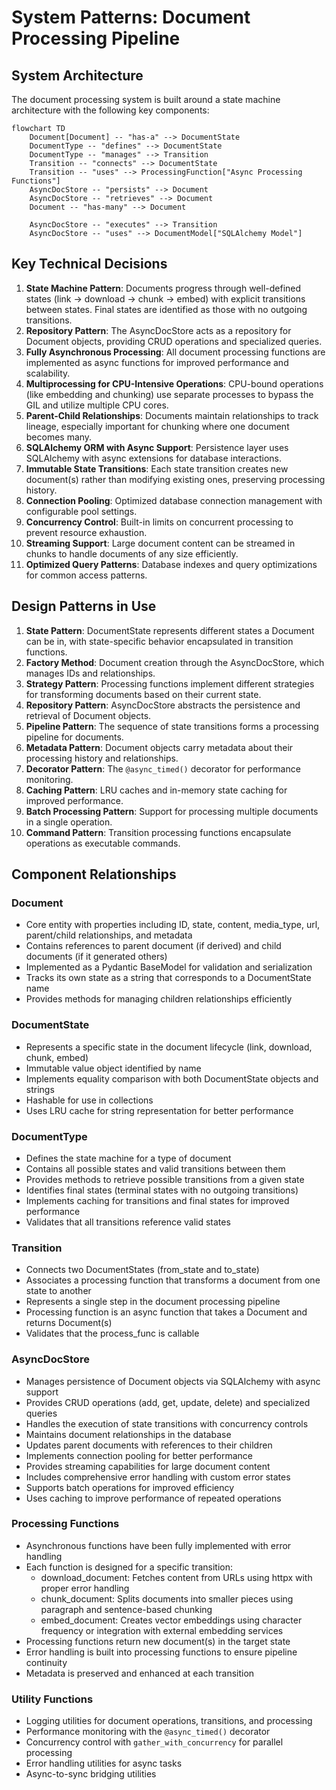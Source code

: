 # System Patterns: Document Processing Pipeline

## System Architecture
The document processing system is built around a state machine architecture with the following key components:

```mermaid
flowchart TD
    Document[Document] -- "has-a" --> DocumentState
    DocumentType -- "defines" --> DocumentState
    DocumentType -- "manages" --> Transition
    Transition -- "connects" --> DocumentState
    Transition -- "uses" --> ProcessingFunction["Async Processing Functions"]
    AsyncDocStore -- "persists" --> Document
    AsyncDocStore -- "retrieves" --> Document
    Document -- "has-many" --> Document
    
    AsyncDocStore -- "executes" --> Transition
    AsyncDocStore -- "uses" --> DocumentModel["SQLAlchemy Model"]
```

## Key Technical Decisions
1. **State Machine Pattern**: Documents progress through well-defined states (link → download → chunk → embed) with explicit transitions between states. Final states are identified as those with no outgoing transitions.
2. **Repository Pattern**: The AsyncDocStore acts as a repository for Document objects, providing CRUD operations and specialized queries.
3. **Fully Asynchronous Processing**: All document processing functions are implemented as async functions for improved performance and scalability.
4. **Multiprocessing for CPU-Intensive Operations**: CPU-bound operations (like embedding and chunking) use separate processes to bypass the GIL and utilize multiple CPU cores.
5. **Parent-Child Relationships**: Documents maintain relationships to track lineage, especially important for chunking where one document becomes many.
6. **SQLAlchemy ORM with Async Support**: Persistence layer uses SQLAlchemy with async extensions for database interactions.
7. **Immutable State Transitions**: Each state transition creates new document(s) rather than modifying existing ones, preserving processing history.
8. **Connection Pooling**: Optimized database connection management with configurable pool settings.
9. **Concurrency Control**: Built-in limits on concurrent processing to prevent resource exhaustion.
10. **Streaming Support**: Large document content can be streamed in chunks to handle documents of any size efficiently.
11. **Optimized Query Patterns**: Database indexes and query optimizations for common access patterns.

## Design Patterns in Use
1. **State Pattern**: DocumentState represents different states a Document can be in, with state-specific behavior encapsulated in transition functions.
2. **Factory Method**: Document creation through the AsyncDocStore, which manages IDs and relationships.
3. **Strategy Pattern**: Processing functions implement different strategies for transforming documents based on their current state.
4. **Repository Pattern**: AsyncDocStore abstracts the persistence and retrieval of Document objects.
5. **Pipeline Pattern**: The sequence of state transitions forms a processing pipeline for documents.
6. **Metadata Pattern**: Document objects carry metadata about their processing history and relationships.
7. **Decorator Pattern**: The `@async_timed()` decorator for performance monitoring.
8. **Caching Pattern**: LRU caches and in-memory state caching for improved performance.
9. **Batch Processing Pattern**: Support for processing multiple documents in a single operation.
10. **Command Pattern**: Transition processing functions encapsulate operations as executable commands.

## Component Relationships

### Document
- Core entity with properties including ID, state, content, media_type, url, parent/child relationships, and metadata
- Contains references to parent document (if derived) and child documents (if it generated others)
- Implemented as a Pydantic BaseModel for validation and serialization
- Tracks its own state as a string that corresponds to a DocumentState name
- Provides methods for managing children relationships efficiently

### DocumentState
- Represents a specific state in the document lifecycle (link, download, chunk, embed)
- Immutable value object identified by name
- Implements equality comparison with both DocumentState objects and strings
- Hashable for use in collections
- Uses LRU cache for string representation for better performance

### DocumentType
- Defines the state machine for a type of document
- Contains all possible states and valid transitions between them
- Provides methods to retrieve possible transitions from a given state
- Identifies final states (terminal states with no outgoing transitions)
- Implements caching for transitions and final states for improved performance
- Validates that all transitions reference valid states

### Transition
- Connects two DocumentStates (from_state and to_state)
- Associates a processing function that transforms a document from one state to another
- Represents a single step in the document processing pipeline
- Processing function is an async function that takes a Document and returns Document(s)
- Validates that the process_func is callable

### AsyncDocStore
- Manages persistence of Document objects via SQLAlchemy with async support
- Provides CRUD operations (add, get, update, delete) and specialized queries
- Handles the execution of state transitions with concurrency controls
- Maintains document relationships in the database
- Updates parent documents with references to their children
- Implements connection pooling for better performance
- Provides streaming capabilities for large document content
- Includes comprehensive error handling with custom error states
- Supports batch operations for improved efficiency
- Uses caching to improve performance of repeated operations

### Processing Functions
- Asynchronous functions have been fully implemented with error handling
- Each function is designed for a specific transition:
  - download_document: Fetches content from URLs using httpx with proper error handling
  - chunk_document: Splits documents into smaller pieces using paragraph and sentence-based chunking
  - embed_document: Creates vector embeddings using character frequency or integration with external embedding services
- Processing functions return new document(s) in the target state
- Error handling is built into processing functions to ensure pipeline continuity
- Metadata is preserved and enhanced at each transition

### Utility Functions
- Logging utilities for document operations, transitions, and processing
- Performance monitoring with the `@async_timed()` decorator
- Concurrency control with `gather_with_concurrency` for parallel processing
- Error handling utilities for async tasks
- Async-to-sync bridging utilities
